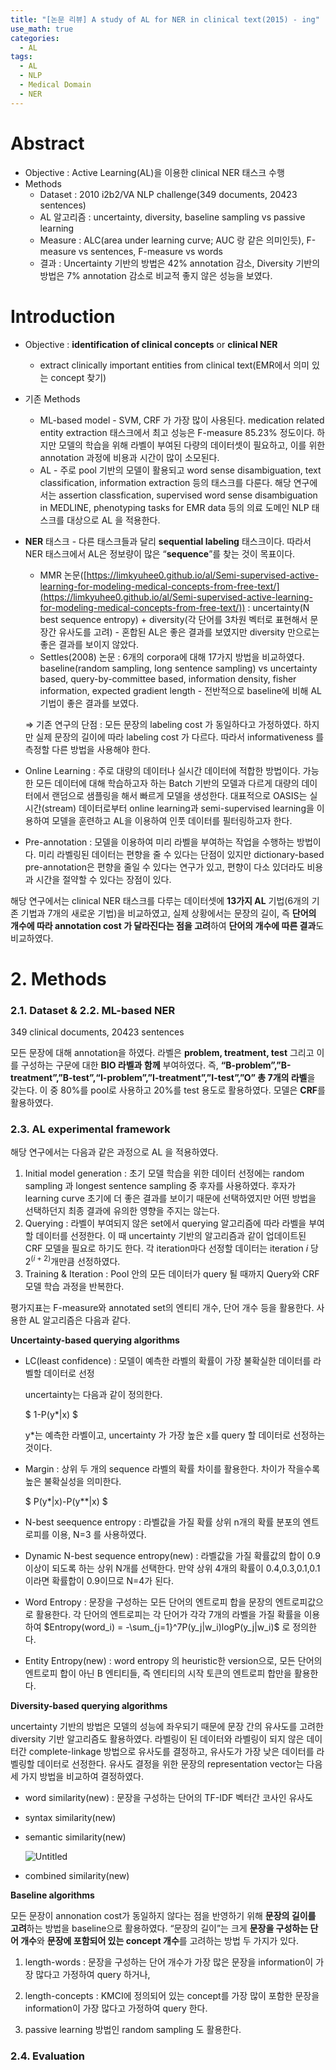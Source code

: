 ```yaml
---
title: "[논문 리뷰] A study of AL for NER in clinical text(2015) - ing"
use_math: true
categories:
  - AL
tags:
  - AL
  - NLP
  - Medical Domain
  - NER
---
```




# Abstract

- Objective : Active Learning(AL)을 이용한 clinical NER 태스크 수행
- Methods
    - Dataset : 2010 i2b2/VA NLP challenge(349 documents, 20423 sentences)
    - AL 알고리즘 : uncertainty, diversity, baseline sampling vs passive learning
    - Measure : ALC(area under learning curve; AUC 랑 같은 의미인듯), F-measure vs sentences, F-measure vs words
    - 결과 : Uncertainty 기반의 방법은 42% annotation 감소, Diversity 기반의 방법은 7% annotation 감소로 비교적 좋지 않은 성능을 보였다.

# Introduction

- Objective : **identification of clinical concepts** or **clinical NER**
    - extract clinically important entities from clinical text(EMR에서 의미 있는 concept 찾기)
- 기존 Methods
    - ML-based model - SVM, CRF 가 가장 많이 사용된다. medication related entity extraction 태스크에서 최고 성능은 F-measure 85.23% 정도이다. 하지만 모델의 학습을 위해 라벨이 부여된 다량의 데이터셋이 필요하고, 이를 위한 annotation 과정에 비용과 시간이 많이 소모된다.
    - AL - 주로 pool 기반의 모델이 활용되고 word sense disambiguation, text classification, information extraction 등의 태스크를 다룬다. 해당 연구에서는 assertion classfication, supervised word sense disambiguation in MEDLINE, phenotyping tasks for EMR data 등의 의료 도메인 NLP 태스크를 대상으로 AL 을 적용한다.
- **NER** 태스크 - 다른 태스크들과 달리 **sequential labeling** 태스크이다. 따라서 NER 태스크에서 AL은 정보량이 많은 “**sequence**”를 찾는 것이 목표이다.
    - MMR 논문([https://limkyuhee0.github.io/al/Semi-supervised-active-learning-for-modeling-medical-concepts-from-free-text/](https://limkyuhee0.github.io/al/Semi-supervised-active-learning-for-modeling-medical-concepts-from-free-text/)) : uncertainty(N best sequence entropy) + diversity(각 단어를 3차원 벡터로 표현해서 문장간 유사도를 고려) - 혼합된 AL은 좋은 결과를 보였지만 diversity 만으로는 좋은 결과를 보이지 않았다.
    - Settles(2008) 논문 : 6개의 corpora에 대해 17가지 방법을 비교하였다. baseline(random sampling, long sentence sampling) vs uncertainty based, query-by-committee based, information density, fisher information, expected gradient length - 전반적으로 baseline에 비해 AL 기법이 좋은 결과를 보였다.
    
    ⇒ 기존 연구의 단점 : 모든 문장의 labeling cost 가 동일하다고 가정하였다. 하지만 실제 문장의 길이에 따라 labeling cost 가 다르다. 따라서 informativeness 를 측정할 다른 방법을 사용해야 한다.
    
- Online Learning : 주로 대량의 데이터나 실시간 데이터에 적합한 방법이다. 가능한 모든 데이터에 대해 학습하고자 하는 Batch 기반의 모델과 다르게 대량의 데이터에서 랜덤으로 샘플링을 해서 빠르게 모델을 생성한다. 대표적으로 OASIS는 실시간(stream) 데이터로부터 online learning과 semi-supervised learning을 이용하여 모델을 훈련하고 AL을 이용하여 인풋 데이터를 필터링하고자 한다.
- Pre-annotation : 모델을 이용하여 미리 라벨을 부여하는 작업을 수행하는 방법이다. 미리 라벨링된 데이터는 편향을 줄 수 있다는 단점이 있지만 dictionary-based pre-annotation은 편향을 줄일 수 있다는 연구가 있고, 편향이 다소 있더라도 비용과 시간을 절약할 수 있다는 장점이 있다.

해당 연구에서는 clinical NER 태스크를 다루는 데이터셋에 **13가지 AL** 기법(6개의 기존 기법과 7개의 새로운 기법)을 비교하였고, 실제 상황에서는 문장의 길이, 즉 **단어의 개수에 따라 annotation cost 가 달라진다는 점을 고려**하여 **단어의 개수에 따른 결과**도 비교하였다. 

# 2. Methods

### 2.1. Dataset & 2.2. ML-based NER

349 clinical documents, 20423 sentences

모든 문장에 대해 annotation을 하였다. 라벨은 **problem, treatment, test** 그리고 이를 구성하는 구문에 대한 **BIO 라벨과 함께** 부여하였다. 즉, **“B-problem”,”B-treatment”,”B-test”,“I-problem”,”I-treatment”,”I-test”,”O” 총 7개의 라벨**을 갖는다. 이 중 80%를 pool로 사용하고 20%를 test 용도로 활용하였다. 모델은 **CRF**를 활용하였다.

### 2.3. AL experimental framework

해당 연구에서는 다음과 같은 과정으로 AL 을 적용하였다.

1. Initial model generation : 초기 모델 학습을 위한 데이터 선정에는 random sampling 과 longest sentence sampling 중 후자를 사용하였다. 후자가 learning curve 초기에 더 좋은 결과를 보이기 때문에 선택하였지만 어떤 방법을 선택하던지 최종 결과에 유의한 영향을 주지는 않는다. 
2. Querying : 라벨이 부여되지 않은 set에서 querying 알고리즘에 따라 라벨을 부여할 데이터를 선정한다. 이 때 uncertainty 기반의 알고리즘과 같이 업데이트된 CRF 모델을 필요로 하기도 한다. 각 iteration마다 선정할 데이터는 iteration $i$ 당 $2^{(i+2)}$개만큼 선정하였다. 
3. Training & Iteration : Pool 안의 모든 데이터가 query 될 때까지 Query와 CRF 모델 학습 과정을 반복한다. 

평가지표는 F-measure와 annotated set의 엔티티 개수, 단어 개수 등을 활용한다. 사용한 AL 알고리즘은 다음과 같다.

**Uncertainty-based querying algorithms**

- LC(least confidence) : 모델이 예측한 라벨의 확률이 가장 불확실한 데이터를 라벨할 데이터로 선정
    
    uncertainty는 다음과 같이 정의한다.

    $
    1-P(y*|x)
    $    
    
    y*는 예측한 라벨이고, uncertainty 가 가장 높은 x를 query 할 데이터로 선정하는 것이다.
    
- Margin : 상위 두 개의 sequence 라벨의 확률 차이를 활용한다.  차이가 작을수록 높은 불확실성을 의미한다.

    $
    P(y*|x)-P(y**|x)
    $
    
- N-best seequence entropy : 라벨값을 가질 확률 상위 n개의 확률 분포의 엔트로피를 이용, N=3 를 사용하였다.
- Dynamic N-best sequence entropy(new) : 라벨값을 가질 확률값의 합이 0.9 이상이 되도록 하는 상위 N개를 선택한다. 만약 상위 4개의 확률이 0.4,0.3,0.1,0.1 이라면 확률합이 0.9이므로 N=4가 된다.
- Word Entropy : 문장을 구성하는 모든 단어의 엔트로피 합을 문장의 엔트로피값으로 활용한다. 각 단어의 엔트로피는 각 단어가 각각 7개의 라벨을 가질 확률을 이용하여 
$Entropy(word_i) = -\sum_{j=1}^7P(y_j|w_i)logP(y_j|w_i)$ 
로 정의한다.
- Entity Entropy(new) : word entropy 의 heuristic한 version으로, 모든 단어의 엔트로피 합이 아닌 B 엔티티들, 즉 엔티티의 시작 토큰의 엔트로피 합만을 활용한다.

**Diversity-based querying algorithms**

uncertainty 기반의 방법은 모델의 성능에 좌우되기 때문에 문장 간의 유사도를 고려한 diversity 기반 알고리즘도 활용하였다. 라벨링이 된 데이터와 라벨링이 되지 않은 데이터간 complete-linkage 방법으로 유사도를 결정하고, 유사도가 가장 낮은 데이터를 라벨링할 데이터로 선정한다. 유사도 결정을 위한 문장의 representation vector는 다음 세 가지 방법을 비교하여 결정하였다.

- word similarity(new) : 문장을 구성하는 단어의 TF-IDF 벡터간 코사인 유사도
- syntax similarity(new)
- semantic similarity(new)
    
    ![Untitled](https://user-images.githubusercontent.com/69342517/216894357-b9241de3-cd7b-4c8f-af74-4afdb8b5190a.png)
    
- combined similarity(new)

**Baseline algorithms**

모든 문장이 annonation cost가 동일하지 않다는 점을 반영하기 위해 **문장의 길이를 고려**하는 방법을 baseline으로 활용하였다. “문장의 길이”는 크게 **문장을 구성하는 단어 개수**와 **문장에 포함되어 있는 concept 개수**를 고려하는 방법 두 가지가 있다. 

1) length-words : 문장을 구성하는 단어 개수가 가장 많은 문장을 information이 가장 많다고 가정하여 query 하거나,

2) length-concepts : KMCI에 정의되어 있는 concept를 가장 많이 포함한 문장을 information이 가장 많다고 가정하여 query 한다.

3) passive learning 방법인 random sampling 도 활용한다. 

### 2.4. Evaluation